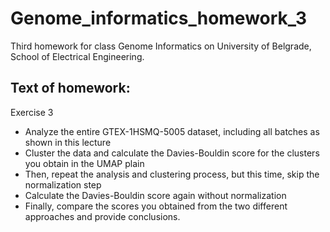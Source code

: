 # Genome_informatics_homework_3

Third homework for class Genome Informatics on University of Belgrade, School of Electrical Engineering.

## Text of homework:

Exercise 3
- Analyze the entire GTEX-1HSMQ-5005 dataset, including all batches as shown in this lecture
- Cluster the data and calculate the Davies-Bouldin score for the clusters you obtain in the UMAP plain
- Then, repeat the analysis and clustering process, but this time, skip the normalization step
- Calculate the Davies-Bouldin score again without normalization
- Finally, compare the scores you obtained from the two different approaches and provide conclusions.
